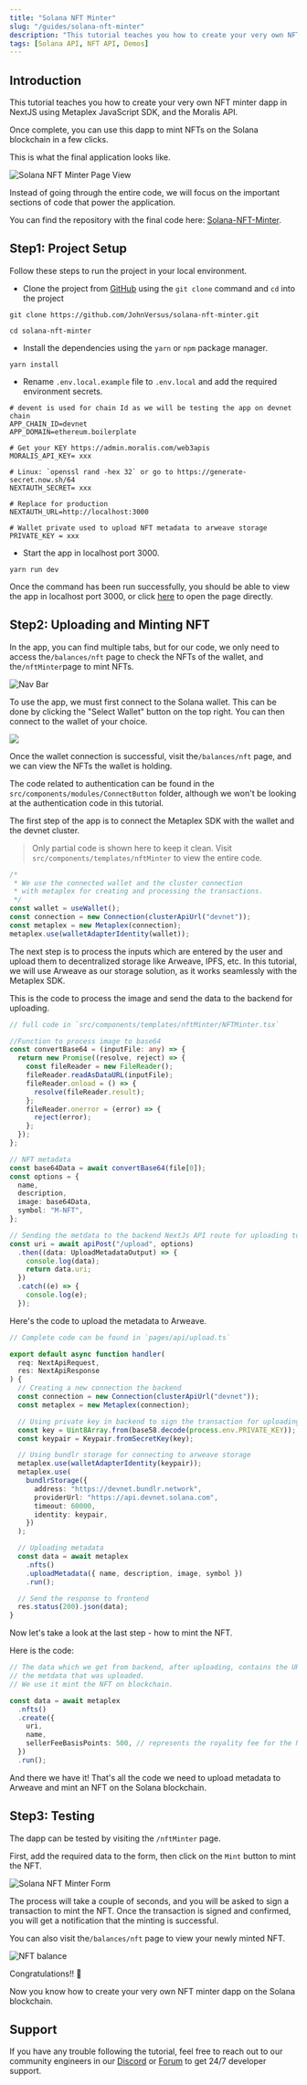 ```yaml
---
title: "Solana NFT Minter"
slug: "/guides/solana-nft-minter"
description: "This tutorial teaches you how to create your very own NFT minter dapp in NextJS using Metaplex JavaScript SDK, and the Moralis API."
tags: [Solana API, NFT API, Demos]
---
```


## Introduction

This tutorial teaches you how to create your very own NFT minter dapp in NextJS using Metaplex JavaScript SDK, and the Moralis API.

Once complete, you can use this dapp to mint NFTs on the Solana blockchain in a few clicks.

This is what the final application looks like.

![Solana NFT Minter Page View](/img/content/5863afd-image.webp)

Instead of going through the entire code, we will focus on the important sections of code that power the application.

You can find the repository with the final code here: [Solana-NFT-Minter](https://github.com/JohnVersus/solana-nft-minter).

## Step1: Project Setup

Follow these steps to run the project in your local environment.

- Clone the project from [GitHub](https://github.com/JohnVersus/solana-nft-minter) using the `git clone` command and `cd` into the project

```shell
git clone https://github.com/JohnVersus/solana-nft-minter.git

cd solana-nft-minter
```

- Install the dependencies using the `yarn` or `npm` package manager.

```shell
yarn install
```

- Rename `.env.local.example` file to `.env.local` and add the required environment secrets.

```shell .env.local
# devent is used for chain Id as we will be testing the app on devnet chain
APP_CHAIN_ID=devnet
APP_DOMAIN=ethereum.boilerplate

# Get your KEY https://admin.moralis.com/web3apis
MORALIS_API_KEY= xxx

# Linux: `openssl rand -hex 32` or go to https://generate-secret.now.sh/64
NEXTAUTH_SECRET= xxx

# Replace for production
NEXTAUTH_URL=http://localhost:3000

# Wallet private used to upload NFT metadata to arweave storage
PRIVATE_KEY = xxx
```

- Start the app in localhost port 3000.

```shell
yarn run dev
```

Once the command has been run successfully, you should be able to view the app in localhost port 3000, or click [here](http://localhost:3000) to open the page directly.

## Step2: Uploading and Minting NFT

In the app, you can find multiple tabs, but for our code, we only need to access the`/balances/nft` page to check the NFTs of the wallet, and the`/nftMinter`page to mint NFTs.

![Nav Bar](/img/content/8d845e2-image.webp)

To use the app, we must first connect to the Solana wallet. This can be done by clicking the "Select Wallet" button on the top right. You can then connect to the wallet of your choice.

![](/img/content/5e9b822-image.webp)

Once the wallet connection is successful, visit the`/balances/nft` page, and we can view the NFTs the wallet is holding.

The code related to authentication can be found in the `src/components/modules/ConnectButton` folder, although we won't be looking at the authentication code in this tutorial.

The first step of the app is to connect the Metaplex SDK with the wallet and the devnet cluster.

> Only partial code is shown here to keep it clean. Visit `src/components/templates/nftMinter` to view the entire code.

```typescript NFTMinter.tsx
/*
 * We use the connected wallet and the cluster connection
 * with metaplex for creating and processing the transactions.
 */
const wallet = useWallet();
const connection = new Connection(clusterApiUrl("devnet"));
const metaplex = new Metaplex(connection);
metaplex.use(walletAdapterIdentity(wallet));
```

The next step is to process the inputs which are entered by the user and upload them to decentralized storage like Arweave, IPFS, etc. In this tutorial, we will use Arweave as our storage solution, as it works seamlessly with the Metaplex SDK.

This is the code to process the image and send the data to the backend for uploading.

```typescript NFTMinter.tsx
// full code in `src/components/templates/nftMinter/NFTMinter.tsx`

//Function to process image to base64
const convertBase64 = (inputFile: any) => {
  return new Promise((resolve, reject) => {
    const fileReader = new FileReader();
    fileReader.readAsDataURL(inputFile);
    fileReader.onload = () => {
      resolve(fileReader.result);
    };
    fileReader.onerror = (error) => {
      reject(error);
    };
  });
};

// NFT metadata
const base64Data = await convertBase64(file[0]);
const options = {
  name,
  description,
  image: base64Data,
  symbol: "M-NFT",
};

// Sending the metdata to the backend NextJs API route for uploading to arweave
const uri = await apiPost("/upload", options)
  .then((data: UploadMetadataOutput) => {
    console.log(data);
    return data.uri;
  })
  .catch((e) => {
    console.log(e);
  });
```

Here's the code to upload the metadata to Arweave.

```typescript upload.ts
// Complete code can be found in `pages/api/upload.ts`

export default async function handler(
  req: NextApiRequest,
  res: NextApiResponse
) {
  // Creating a new connection the backend
  const connection = new Connection(clusterApiUrl("devnet"));
  const metaplex = new Metaplex(connection);

  // Using private key in backend to sign the transaction for uploading the metadata.
  const key = Uint8Array.from(base58.decode(process.env.PRIVATE_KEY));
  const keypair = Keypair.fromSecretKey(key);

  // Using bundlr storage for connecting to arweave storage
  metaplex.use(walletAdapterIdentity(keypair));
  metaplex.use(
    bundlrStorage({
      address: "https://devnet.bundlr.network",
      providerUrl: "https://api.devnet.solana.com",
      timeout: 60000,
      identity: keypair,
    })
  );

  // Uploading metadata
  const data = await metaplex
    .nfts()
    .uploadMetadata({ name, description, image, symbol })
    .run();

  // Send the response to frontend
  res.status(200).json(data);
}
```

Now let's take a look at the last step - how to mint the NFT.

Here is the code:

```typescript NFTMinter.tsx
// The data which we get from backend, after uploading, contains the URI of
// the metdata that was uploaded.
// We use it mint the NFT on blockchain.

const data = await metaplex
  .nfts()
  .create({
    uri,
    name,
    sellerFeeBasisPoints: 500, // represents the royality fee for the NFT
  })
  .run();
```

And there we have it! That's all the code we need to upload metadata to Arweave and mint an NFT on the Solana blockchain.

## Step3: Testing

The dapp can be tested by visiting the `/nftMinter` page.

First, add the required data to the form, then click on the `Mint` button to mint the NFT.

![Solana NFT Minter Form](/img/content/bc24085-image.webp)

The process will take a couple of seconds, and you will be asked to sign a transaction to mint the NFT. Once the transaction is signed and confirmed, you will get a notification that the minting is successful.

You can also visit the`/balances/nft` page to view your newly minted NFT.

![NFT balance](/img/content/64db1da-image.webp)

Congratulations!! 🥳

Now you know how to create your very own NFT minter dapp on the Solana blockchain.

## Support

If you have any trouble following the tutorial, feel free to reach out to our community engineers in our [Discord](https://moralis.io/discord) or [Forum](https://forum.moralis.io) to get 24/7 developer support.
